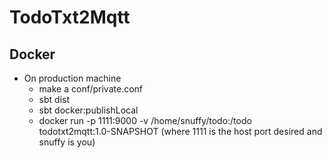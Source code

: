 # TodoTxt2Mqtt

## Docker
- On production machine
    - make a conf/private.conf
    - sbt dist
    - sbt docker:publishLocal
    - docker run -p 1111:9000 -v /home/snuffy/todo:/todo todotxt2mqtt:1.0-SNAPSHOT (where 1111 is the host port desired and snuffy is you)